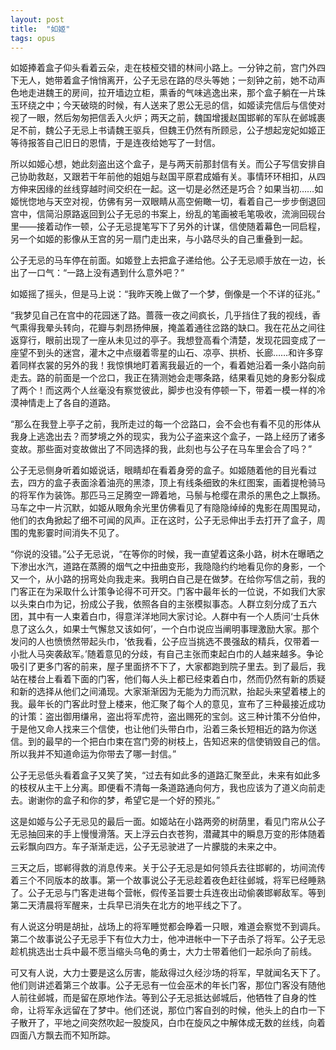 ```yaml
---
layout: post
title:  "如姬"
tags: opus
---
```


如姬捧着盒子仰头看着云朵，走在枝桠交错的林间小路上。一分钟之前，宫门外四下无人，她带着盒子悄悄离开，公子无忌在路的尽头等她；一刻钟之前，她不动声色地走进魏王的房间，拉开墙边立柜，熏香的气味逃逸出来，那个盒子躺在一片珠玉环绕之中；今天破晓的时候，有人送来了恩公无忌的信，如姬读完信后与信使对视了一眼，然后匆匆把信丢入火炉；两天之前，魏国增援赵国邯郸的军队在邺城裹足不前，魏公子无忌上书请魏王驱兵，但魏王仍然有所顾忌，公子想起宠妃如姬正等待报答自己旧日的恩情，于是连夜给她写了一封信。

所以如姬心想，她此刻盗出这个盒子，是与两天前那封信有关。而公子写信安排自己协助救赵，又跟若干年前他的姐姐与赵国平原君成婚有关。事情环环相扣，从四方伸来因缘的丝线穿越时间交织在一起。这一切是必然还是巧合？如果当初……如姬恍惚地与天空对视，仿佛有另一双眼睛从高空俯瞰一切，看着自己一步步倒退回宫中，信简沿原路返回到公子无忌的书案上，纷乱的笔画被毛笔吸收，流淌回砚台里——接着动作一顿，公子无忌提笔写下了另外的计谋，信使随着幕色一同启程，另一个如姬的影像从王宫的另一扇门走出来，与小路尽头的自己重叠到一起。

公子无忌的马车停在前面。如姬登上去把盒子递给他。公子无忌顺手放在一边，长出了一口气：“一路上没有遇到什么意外吧？”

如姬摇了摇头，但是马上说：“我昨天晚上做了一个梦，倒像是一个不详的征兆。”

“我梦见自己在宫中的花园迷了路。蔷薇一夜之间疯长，几乎挡住了我的视线，香气熏得我晕头转向，花瓣与刺昂扬伸展，掩盖着通往岔路的缺口。我在花丛之间往返穿行，眼前出现了一座从未见过的亭子。我想登高看个清楚，发现花园变成了一座望不到头的迷宫，灌木之中点缀着零星的山石、凉亭、拱桥、长廊……和许多穿着同样衣裳的另外的我！我惊惧地盯着离我最近的一个，看着她沿着一条小路向前走去。路的前面是一个岔口，我正在猜测她会走哪条路，结果看见她的身影分裂成了两个！而这两个人丝毫没有察觉彼此，脚步也没有停顿一下，带着一模一样的冷漠神情走上了各自的道路。

“那么在我登上亭子之前，我所走过的每一个岔路口，会不会也有看不见的形体从我身上逃逸出去？而梦境之外的现实，我为公子盗来这个盒子，一路上经历了诸多变故。那些面对变故做出了不同选择的我，此刻也与公子在马车里会合了吗？”

公子无忌侧身听着如姬说话，眼睛却在看着身旁的盒子。如姬随着他的目光看过去，四方的盒子表面涂着油亮的黑漆，顶上有线条细致的朱红图案，画着提枪骑马的将军作为装饰。那匹马三足腾空一蹄着地，马鬃与枪缨在肃杀的黑色之上飘扬。马车之中一片沉默，如姬从眼角余光里仿佛看见了有隐隐绰绰的鬼影在周围晃动，他们的衣角掀起了细不可闻的风声。正在这时，公子无忌伸出手去打开了盒子，周围的鬼影霎时间消失不见了。

“你说的没错。”公子无忌说，“在等你的时候，我一直望着这条小路，树木在曝晒之下渗出水汽，道路在蒸腾的烟气之中扭曲变形，我隐隐约约地看见你的身影，一个又一个，从小路的拐弯处向我走来。我明白自己是在做梦。在给你写信之前，我的门客正在为采取什么计策争论得不可开交。门客中最年长的一位说，不如我们大家以头束白巾为记，扮成公子我，依照各自的主张模拟事态。人群立刻分成了五六团，其中有一人束着白巾，得意洋洋地同大家讨论。人群中有一个人质问‘士兵休息了这么久，如果士气懈怠又该如何’，一个白巾说应当阐明事理激励大家。那个发问的人也愤愤然带起头巾，‘依我看，公子应当挑选不畏强敌的精兵，仅带着一小批人马突袭敌军。’随着意见的分歧，有自己主张而束起白巾的人越来越多。争论吸引了更多门客的前来，屋子里面挤不下了，大家都跑到院子里去。到了最后，我站在楼台上看着下面的门客，他们每人头上都已经束着白巾，然而仍然有新的质疑和新的选择从他们之间涌现。大家渐渐因为无能为力而沉默，抬起头来望着楼上的我。最年长的门客此时登上楼来，他汇聚了每个人的意见，宣布了三种最接近成功的计策：盗出御用缣帛，盗出将军虎符，盗出赐死的宝剑。这三种计策不分伯仲，于是他又命人找来三个信使，也让他们头带白巾，沿着三条长短相近的路为你送信。到的最早的一个把白巾束在宫门旁的树枝上，告知迟来的信使销毁自己的信。所以我并不知道命运为你带去了哪一封信。”

公子无忌低头看着盒子又笑了笑，“过去有如此多的道路汇聚至此，未来有如此多的枝杈从主干上分离。即便看不清每一条道路通向何方，我也应该为了道义向前走去。谢谢你的盒子和你的梦，希望它是一个好的预兆。”

这是如姬与公子无忌见的最后一面。如姬站在小路两旁的树荫里，看见门帘从公子无忌抽回来的手上慢慢滑落。天上浮云白衣苍狗，潜藏其中的瞬息万变的形体随着云彩飘向四方。车子渐渐走远，公子无忌驶进了一片朦胧的未来之中。

三天之后，邯郸得救的消息传来。关于公子无忌是如何领兵去往邯郸的，坊间流传着三个不同版本的故事。第一个故事说公子无忌趁着夜色赶往邺城，将军已经睡熟了。公子无忌与门客走进每个营帐，假传圣旨要士兵连夜出动偷袭邯郸敌军。等到第二天清晨将军醒来，士兵早已消失在北方的地平线之下了。

有人说这分明是胡扯，战场上的将军睡觉都会睁着一只眼，难道会察觉不到调兵。第二个故事说公子无忌手下有位大力士，他冲进帐中一下子击杀了将军。公子无忌趁机挑选出士兵中最不愿当缩头乌龟的勇士，大力士带着他们一起杀向了前线。

可又有人说，大力士要是这么厉害，能敌得过久经沙场的将军，早就闻名天下了。他们则讲述着第三个故事。公子无忌有一位会巫术的年长门客，那位门客没有随他人前往邺城，而是留在原地作法。等到公子无忌抵达邺城后，他牺牲了自身的性命，让将军永远留在了梦中。他们还说，那位门客自刭的时候，他头上的白巾一下子散开了，平地之间突然吹起一股旋风，白巾在旋风之中解体成无数的丝线，向着四面八方飘去而不知所踪。
